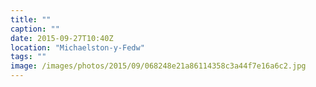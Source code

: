 ```yaml
---
title: ""
caption: ""
date: 2015-09-27T10:40Z
location: "Michaelston-y-Fedw"
tags: ""
image: /images/photos/2015/09/068248e21a86114358c3a44f7e16a6c2.jpg
---
```

